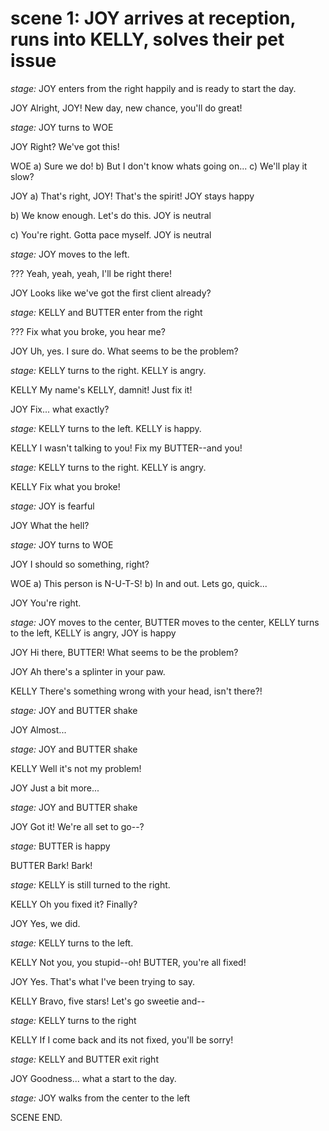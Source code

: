 # scene 1: JOY arrives at reception, runs into KELLY, solves their pet issue

*stage:* JOY enters from the right happily and is ready to start the day.

JOY
Alright, JOY! New day, new chance, you'll do great!

*stage:* JOY turns to WOE

JOY
Right? We've got this!

WOE
a) Sure we do!
b) But I don't know whats going on...
c) We'll play it slow?

JOY
a) That's right, JOY! That's the spirit!
    JOY stays happy


b) We know enough. Let's do this.
    JOY is neutral


c) You're right. Gotta pace myself.
    JOY is neutral

*stage:* JOY moves to the left.

???
Yeah, yeah, yeah, I'll be right there!

JOY
Looks like we've got the first client already?

*stage:* KELLY and BUTTER enter from the right

???
Fix what you broke, you hear me?

JOY
Uh, yes. I sure do. What seems to be the problem?

*stage:* KELLY turns to the right. KELLY is angry.

KELLY
My name's KELLY, damnit! Just fix it!

JOY
Fix... what exactly?

*stage:* KELLY turns to the left. KELLY is happy.

KELLY
I wasn't talking to you! Fix my BUTTER--and you!

*stage:* KELLY turns to the right. KELLY is angry.

KELLY
Fix what you broke!

*stage:* JOY is fearful

JOY
What the hell?

*stage:* JOY turns to WOE

JOY
I should so something, right?

WOE
a) This person is N-U-T-S!
b) In and out. Lets go, quick...

JOY
You're right.

*stage:* JOY moves to the center, BUTTER moves to the center, KELLY turns to the left, KELLY is angry, JOY is happy

JOY
Hi there, BUTTER! What seems to be the problem?

JOY
Ah there's a splinter in your paw.

KELLY
There's something wrong with your head, isn't there?!

*stage:* JOY and BUTTER shake

JOY
Almost...

*stage:* JOY and BUTTER shake

KELLY
Well it's not my problem!

JOY
Just a bit more...

*stage:* JOY and BUTTER shake

JOY
Got it! We're all set to go--?

*stage:* BUTTER is happy

BUTTER
Bark! Bark!

*stage:* KELLY is still turned to the right.

KELLY
Oh you fixed it? Finally?

JOY
Yes, we did.

*stage:* KELLY turns to the left.

KELLY
Not you, you stupid--oh! BUTTER, you're all fixed!

JOY
Yes. That's what I've been trying to say.

KELLY
Bravo, five stars! Let's go sweetie and--

*stage:* KELLY turns to the right

KELLY
If I come back and its not fixed, you'll be sorry!

*stage:* KELLY and BUTTER exit right

JOY
Goodness... what a start to the day.

*stage:* JOY walks from the center to the left

SCENE END.
